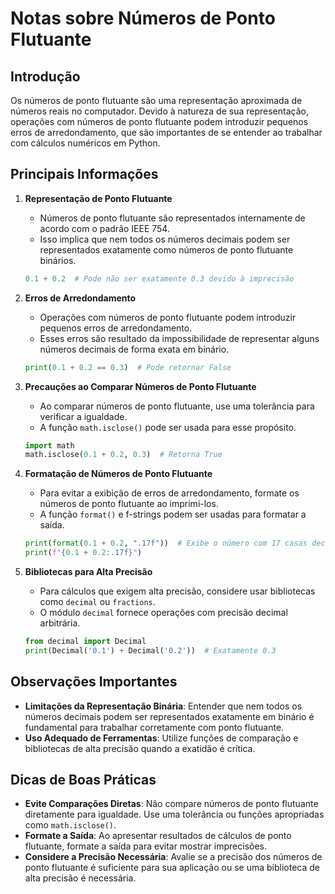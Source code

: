 
# Notas sobre Números de Ponto Flutuante

## Introdução

Os números de ponto flutuante são uma representação aproximada de números reais no computador. Devido à natureza de sua representação, operações com números de ponto flutuante podem introduzir pequenos erros de arredondamento, que são importantes de se entender ao trabalhar com cálculos numéricos em Python.

## Principais Informações

1. **Representação de Ponto Flutuante**
   - Números de ponto flutuante são representados internamente de acordo com o padrão IEEE 754.
   - Isso implica que nem todos os números decimais podem ser representados exatamente como números de ponto flutuante binários.

    ```python
    0.1 + 0.2  # Pode não ser exatamente 0.3 devido à imprecisão
    ```

2. **Erros de Arredondamento**
   - Operações com números de ponto flutuante podem introduzir pequenos erros de arredondamento.
   - Esses erros são resultado da impossibilidade de representar alguns números decimais de forma exata em binário.

    ```python
    print(0.1 + 0.2 == 0.3)  # Pode retornar False
    ```

3. **Precauções ao Comparar Números de Ponto Flutuante**
   - Ao comparar números de ponto flutuante, use uma tolerância para verificar a igualdade.
   - A função `math.isclose()` pode ser usada para esse propósito.

    ```python
    import math
    math.isclose(0.1 + 0.2, 0.3)  # Retorna True
    ```

4. **Formatação de Números de Ponto Flutuante**
   - Para evitar a exibição de erros de arredondamento, formate os números de ponto flutuante ao imprimi-los.
   - A função `format()` e f-strings podem ser usadas para formatar a saída.

    ```python
    print(format(0.1 + 0.2, ".17f"))  # Exibe o número com 17 casas decimais
    print(f"{0.1 + 0.2:.17f}")
    ```

5. **Bibliotecas para Alta Precisão**
   - Para cálculos que exigem alta precisão, considere usar bibliotecas como `decimal` ou `fractions`.
   - O módulo `decimal` fornece operações com precisão decimal arbitrária.

    ```python
    from decimal import Decimal
    print(Decimal('0.1') + Decimal('0.2'))  # Exatamente 0.3
    ```

## Observações Importantes

- **Limitações da Representação Binária**: Entender que nem todos os números decimais podem ser representados exatamente em binário é fundamental para trabalhar corretamente com ponto flutuante.
- **Uso Adequado de Ferramentas**: Utilize funções de comparação e bibliotecas de alta precisão quando a exatidão é crítica.

## Dicas de Boas Práticas

- **Evite Comparações Diretas**: Não compare números de ponto flutuante diretamente para igualdade. Use uma tolerância ou funções apropriadas como `math.isclose()`.
- **Formate a Saída**: Ao apresentar resultados de cálculos de ponto flutuante, formate a saída para evitar mostrar imprecisões.
- **Considere a Precisão Necessária**: Avalie se a precisão dos números de ponto flutuante é suficiente para sua aplicação ou se uma biblioteca de alta precisão é necessária.
